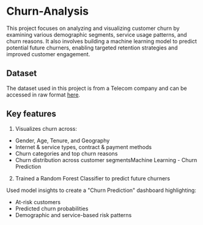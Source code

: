 # Churn-Analysis
This project focuses on analyzing and visualizing customer churn by examining various demographic segments, service usage patterns, and churn reasons. It also involves building a machine learning model to predict potential future churners, enabling targeted retention strategies and improved customer engagement.
## Dataset
The dataset used in this project is from a Telecom company and can be accessed in raw format [here](https://raw.githubusercontent.com/AkashSingh993/Churn-Analysis-/main/Customer_Data.csv).
## Key features
1. Visualizes churn across:
- Gender, Age, Tenure, and Geography
- Internet & service types, contract & payment methods
- Churn categories and top churn reasons
- Churn distribution across customer segmentsMachine Learning - Churn Prediction

2. Trained a Random Forest Classifier to predict future churners

Used model insights to create a "Churn Prediction" dashboard highlighting:
  - At-risk customers
  - Predicted churn probabilities
  - Demographic and service-based risk patterns


